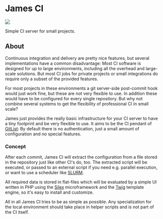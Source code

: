 # James CI

[![](http://img.shields.io/badge/license-GPL-blue.svg?style=flat-square)](LICENSE)

Simple CI server for small projects.


## About

Continuous integration and delivery are pretty nice features, but several
implementations have a common disadvantage: Most CI software is designed for up
to large environments, including all the overhead and large-scale solutions. But
most CI jobs for private projects or small integrations do require only a subset
of the provided features.

For most projects in these environments a git server-side post-commit hook would
just work fine, but these are not very flexible to use. In addition these would
have to be configured for every single repository. But why not combine several
systems to get the flexibility of professional CI in small scale?

James just provides the really basic infrastructure for your CI server to have a
tiny footprint and be very flexible to use. It aims to be the CI pendant of
[GitList](http://gitlist.org): By default there is no authentication, just a
small amount of configuration and no special features.


### Concept

After each commit, James CI will extract the configuration from a file stored in
the repository just like other CI's do, too. The extracted script will be
executed, or passed to an external script if you need e.g. parallel execution,
or want to use a scheduler like [SLURM](https://slurm.schedmd.com).

All required data is stored in flat-files which will be evaluated by a simple UI
written in PHP using the [Silex](https://github.com/silexphp/Silex)
microframework and the [Twig](https://github.com/twigphp/Twig) template engine,
so it's easy to install and customize.

All in all James CI tries to be as simple as possible. Any specialization for
the local environment should take place in helper scripts and is not part of the
CI itself.
